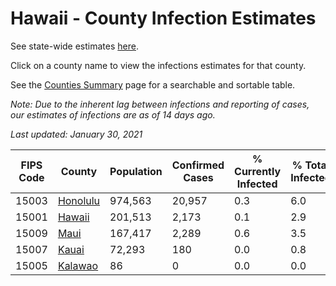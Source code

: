 # Hawaii - County Infection Estimates

See state-wide estimates [here](/infections/us-hi).

Click on a county name to view the infections estimates for that county.

See the [Counties Summary](/infections/summary-counties) page for a searchable and sortable table.

*Note: Due to the inherent lag between infections and reporting of cases, our estimates of infections are as of 14 days ago.*

*Last updated: January 30, 2021*

|   FIPS Code |               County |   Population |   Confirmed Cases |   % Currently Infected |   % Total Infected |
|-------------|----------------------|--------------|-------------------|------------------------|--------------------|
|       15003 | [Honolulu](honolulu) |      974,563 |            20,957 |                    0.3 |                6.0 |
|       15001 |     [Hawaii](hawaii) |      201,513 |             2,173 |                    0.1 |                2.9 |
|       15009 |         [Maui](maui) |      167,417 |             2,289 |                    0.6 |                3.5 |
|       15007 |       [Kauai](kauai) |       72,293 |               180 |                    0.0 |                0.8 |
|       15005 |   [Kalawao](kalawao) |           86 |                 0 |                    0.0 |                0.0 |